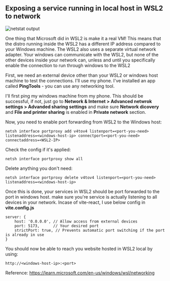 ## Exposing a service running in local host in WSL2 to network


![netstat output](posts/images/post1/netstat-img.jpg)


One thing that Microsoft did in WSL2 is make it a real VM! This means that the distro running inside the WSL2 has a different IP address compared to your Windows machine. The WSL2 also uses a separate virtual network adapter. Your windows can communicate with the WSL2, but none of the other devices inside your network can, unless and until you specifically enable the connection to run through windows to the WSL2

First, we need an external device other than your WSL2 or windows host machine to test the connections. I'll use my phone. I've installed an app called **PingTools** - you can use any networking tool.

I'll first ping my windows machine from my phone. This should be successful, if not, just go to 
**Network & Internet > Advanced netwrok settings > Advanded sharing settings** and make sure **Network dicovery** and **File and printer sharing** is enabled in **Private network** section.

Now, you need to enable port forwarding from WSL2 to the Windows host:

```shell
netsh interface portproxy add v4tov4 listenport=<port-you-need> listenaddress=<windows-host-ip> connectport=<port-you-need> connectaddress=<WSL2-IP>
```

Check the config if it's applied:

```shell
netsh interface portproxy show all
```

Delete anything you don't need:

```shell
netsh interface portproxy delete v4tov4 listenport=<port-you-need> listenaddress=<windows-host-ip>
```


Once this is done, your services in WSL2 should be port forwarded to the port in windows host. make sure you're service is actually listening to all devices in your network. Incase of vite-react, I use below config in **vite.config.js**

```shell
server: {
    host: '0.0.0.0', // Allow access from external devices
    port: 5173,      // Your desired port
    strictPort: true, // Prevents automatic port switching if the port is already in use
}
```

You should now be able to reach you website hosted in WSL2 local by using:

```
http://<windows-host-ip>:<port>
```

Reference: https://learn.microsoft.com/en-us/windows/wsl/networking

